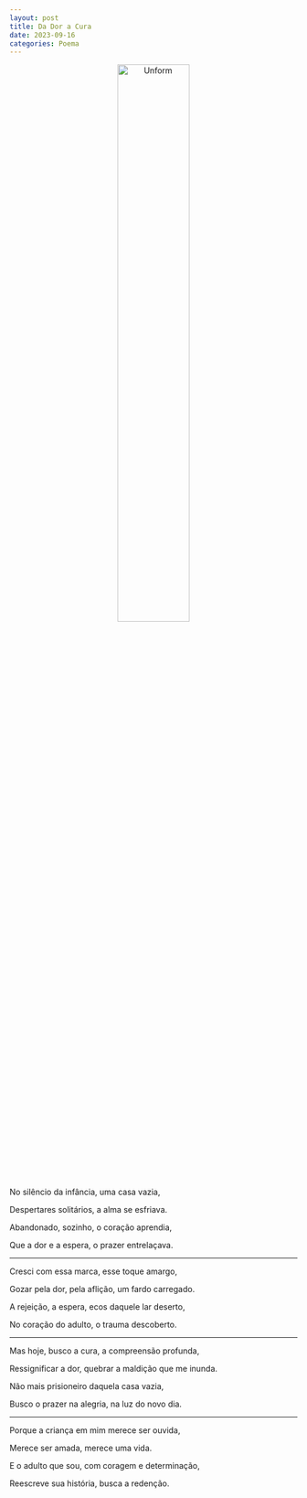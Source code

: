 ```yaml
---
layout: post
title: Da Dor a Cura
date: 2023-09-16
categories: Poema
---
```


<p align="center">
<img src="{{ site.baseurl }}/images/2023-09-16-Da-Dor-a-Cura.png" height="50%" width="50%" alt="Unform" />
</p>

No silêncio da infância, uma casa vazia,

Despertares solitários, a alma se esfriava.

Abandonado, sozinho, o coração aprendia,

Que a dor e a espera, o prazer entrelaçava.

---

Cresci com essa marca, esse toque amargo,

Gozar pela dor, pela aflição, um fardo carregado.

A rejeição, a espera, ecos daquele lar deserto,

No coração do adulto, o trauma descoberto.

---

Mas hoje, busco a cura, a compreensão profunda,

Ressignificar a dor, quebrar a maldição que me inunda.

Não mais prisioneiro daquela casa vazia,

Busco o prazer na alegria, na luz do novo dia.

---

Porque a criança em mim merece ser ouvida,

Merece ser amada, merece uma vida.

E o adulto que sou, com coragem e determinação,

Reescreve sua história, busca a redenção.
